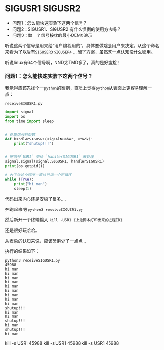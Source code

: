SIGUSR1 SIGUSR2
================

* 问题1：怎么能快速实验下这两个信号？
* 问题2：SIGUSR1、SIGUSR2 有什么惯例的使用方法吗？
* 问题3：做一个信号接收的最小DEMO演示

听说这两个信号是用来给“用户编程用的”，具体要做啥是用户来决定，从这个命名来看为了以后有`SIGUSER3` `SIGUSER4` ... 留了方案，虽然这一点认知没什么卵用。

听说linux有64个信号啊，NND太TMD多了，真的是好尴尬！


### 问题1：怎么能快速实验下这两个信号？



我觉得应该先找个一`python`的案例，直觉上觉得`python`从表面上更容易理解一点：

`receiveSIGUSR1.py`

```python 
import signal
import os
from time import sleep


# 处理信号的函数
def handlerSIGUSR1(signalNumber, stack):
    print("shutup!!!")


# 把信号`USR1` 交给 `handlerSIGUSR1` 来处理
signal.signal(signal.SIGUSR1, handlerSIGUSR1)
print(os.getpid())

# 为了让这个程序一直执行搞一个死循环
while (True):
    print("hi man")
    sleep(1)

```

代码出来内心还是安稳了很多....

奔跑起来吧 `python3 receiveSIGUSR1.py`

然后新开一个终端输入 `kill -USR1 {上边脚本打印出来的进程ID}`

还是很好玩哈哈。

从表象的认知来说，应该恐惧少了一点点...

执行的结果如下：

```
python3 receiveSIGUSR1.py
45988
hi man
hi man
hi man
hi man
hi man
hi man
hi man
hi man
hi man
shutup!!!
hi man
hi man
shutup!!!
hi man
shutup!!!
hi man
```
kill -s USR1 45988
kill -s USR1 45988
kill -s USR1 45988
```

```
